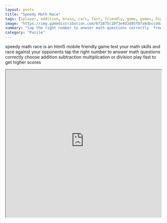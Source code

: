 ```yaml
---
layout: posts
title: "Speedy Math Race"
tags: [1player, addition, brain, cars, fast, friendly, game, games, high, html5, math, mobile, play, race, score, speed, tap, mathematical, mathematics, multiplication, minute, one, tapping, free, online, games, oyna, game, free, games, play, play, games]
image: "https://img.gamedistribution.com/672875c10f3e4d3d95f8fa6dbccdda6e-512x512.jpeg"
summary: "tap the right number to anwser math questions correctly  free online games oyna game free games play play games"
category: "Puzzle"
---
```


speedy math race is an html5 mobile friendly game test your math skills and race against your opponents tap the right number to answer math questions correctly choose addition subtraction multiplication or division play fast to get higher scores

<iframe width="100%" height="480px;" src="https://html5.gamedistribution.com/672875c10f3e4d3d95f8fa6dbccdda6e/"></iframe>